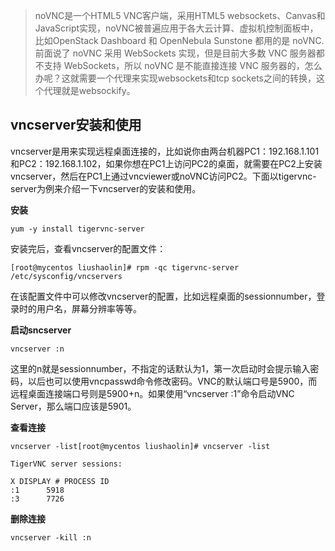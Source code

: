 > noVNC是一个HTML5 VNC客户端，采用HTML5 websockets、Canvas和JavaScript实现，noVNC被普遍应用于各大云计算、虚拟机控制面板中，比如OpenStack Dashboard 和 OpenNebula Sunstone 都用的是 noVNC. 前面说了 noVNC 采用 WebSockets 实现，但是目前大多数 VNC 服务器都不支持 WebSockets，所以 noVNC 是不能直接连接 VNC 服务器的，怎么办呢？这就需要一个代理来实现websockets和tcp sockets之间的转换，这个代理就是websockify。

## vncserver安装和使用

vncserver是用来实现远程桌面连接的，比如说你由两台机器PC1：192.168.1.101和PC2：192.168.1.102，如果你想在PC1上访问PC2的桌面，就需要在PC2上安装vncserver，然后在PC1上通过vncviewer或noVNC访问PC2。下面以tigervnc-server为例来介绍一下vncserver的安装和使用。

**安装**
```
yum -y install tigervnc-server
```
安装完后，查看vncserver的配置文件：
```
[root@mycentos liushaolin]# rpm -qc tigervnc-server
/etc/sysconfig/vncservers
```
在该配置文件中可以修改vncserver的配置，比如远程桌面的sessionnumber，登录时的用户名，屏幕分辨率等等。

**启动sncserver**
```
vncserver :n
```
这里的n就是sessionnumber，不指定的话默认为1，第一次启动时会提示输入密码，以后也可以使用vncpasswd命令修改密码。VNC的默认端口号是5900，而远程桌面连接端口号则是5900+n。如果使用“vncserver :1”命令启动VNC Server，那么端口应该是5901。

**查看连接**

```
vncserver -list[root@mycentos liushaolin]# vncserver -list

TigerVNC server sessions:

X DISPLAY #	PROCESS ID
:1		5918
:3		7726
```

**删除连接**
```
vncserver -kill :n
```
